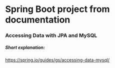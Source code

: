# Spring Boot project from documentation

### Accessing Data with JPA and MySQL

##### Short explanation:

https://spring.io/guides/gs/accessing-data-mysql/